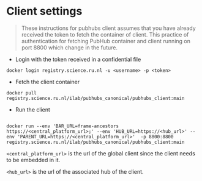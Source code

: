 # Client settings

> These instructions for pubhubs client assumes that you have already received the token to fetch the container of client. This practice of authentication for fetching PubHub container and client running on port 8800 which change in the future.

- Login with the token received in a confidential file

```shell
docker login registry.science.ru.nl -u <username> -p <token>
```

- Fetch the client container

```shell
docker pull registry.science.ru.nl/ilab/pubhubs_canonical/pubhubs_client:main
```

- Run the client

```shell

docker run --env 'BAR_URL=frame-ancestors https://<central_platform_url>;' --env 'HUB_URL=https://<hub_url>' --env 'PARENT_URL=https://<central_platform_url>'  -p 8800:8800 registry.science.ru.nl/ilab/pubhubs_canonical/pubhubs_client:main
```

`<central_platform_url>` is the url of the global client since the client needs to be embedded in it.

`<hub_url>` is the url of the associated hub of the client.
